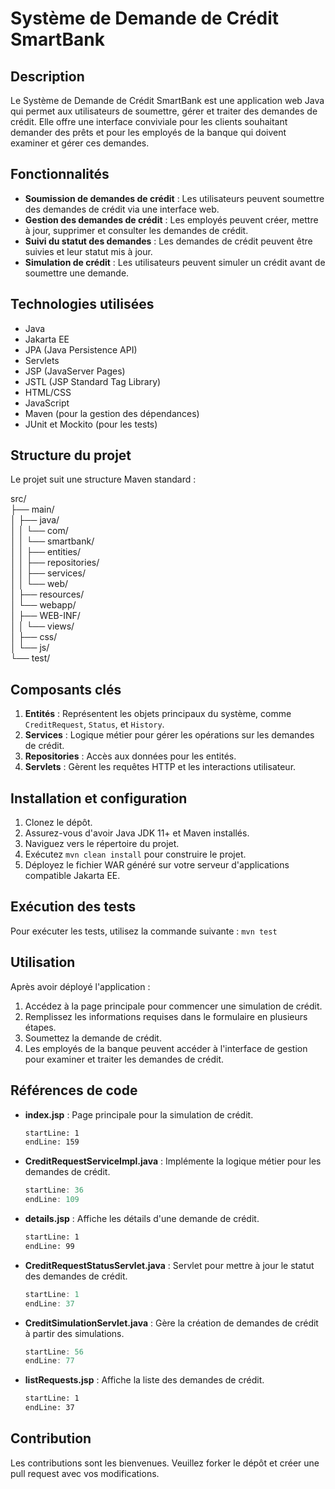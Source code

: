 # Système de Demande de Crédit SmartBank

## Description
Le Système de Demande de Crédit SmartBank est une application web Java qui permet aux utilisateurs de soumettre, gérer et traiter des demandes de crédit. Elle offre une interface conviviale pour les clients souhaitant demander des prêts et pour les employés de la banque qui doivent examiner et gérer ces demandes.

## Fonctionnalités
- **Soumission de demandes de crédit** : Les utilisateurs peuvent soumettre des demandes de crédit via une interface web.
- **Gestion des demandes de crédit** : Les employés peuvent créer, mettre à jour, supprimer et consulter les demandes de crédit.
- **Suivi du statut des demandes** : Les demandes de crédit peuvent être suivies et leur statut mis à jour.
- **Simulation de crédit** : Les utilisateurs peuvent simuler un crédit avant de soumettre une demande.

## Technologies utilisées
- Java
- Jakarta EE
- JPA (Java Persistence API)
- Servlets
- JSP (JavaServer Pages)
- JSTL (JSP Standard Tag Library)
- HTML/CSS
- JavaScript
- Maven (pour la gestion des dépendances)
- JUnit et Mockito (pour les tests)

## Structure du projet
Le projet suit une structure Maven standard :

src/                                                                                                                                                                                 
├── main/                                                                                                                                                                                                                                                                                                                                                                                                                                                                                                                                                                                                                
│ ├── java/                                                                                                                                                                                                                                                                                                                                                                  
│ │ └── com/                                                                                                                                                                                 
│ │ └── smartbank/                                                                                                                                                                                 
│ │ ├── entities/                                                                                                                                                                                 
│ │ ├── repositories/                                                                                                                                                                                 
│ │ ├── services/                                                                                                                                                                                 
│ │ └── web/                                                                                                                                                                                 
│ ├── resources/                                                                                                                                                                                 
│ └── webapp/                                                                                                                                                                                 
│ ├── WEB-INF/                                                                                                                                                                                 
│ │ └── views/                                                                                                                                                                                 
│ ├── css/                                                                                                                                                                                 
│ └── js/                                                                                                                                                                                 
└── test/                                                                                                                                                                                  

## Composants clés
1. **Entités** : Représentent les objets principaux du système, comme `CreditRequest`, `Status`, et `History`.
2. **Services** : Logique métier pour gérer les opérations sur les demandes de crédit.
3. **Repositories** : Accès aux données pour les entités.
4. **Servlets** : Gèrent les requêtes HTTP et les interactions utilisateur.

## Installation et configuration
1. Clonez le dépôt.
2. Assurez-vous d'avoir Java JDK 11+ et Maven installés.
3. Naviguez vers le répertoire du projet.
4. Exécutez `mvn clean install` pour construire le projet.
5. Déployez le fichier WAR généré sur votre serveur d'applications compatible Jakarta EE.

## Exécution des tests
Pour exécuter les tests, utilisez la commande suivante :
`mvn test`

## Utilisation
Après avoir déployé l'application :
1. Accédez à la page principale pour commencer une simulation de crédit.
2. Remplissez les informations requises dans le formulaire en plusieurs étapes.
3. Soumettez la demande de crédit.
4. Les employés de la banque peuvent accéder à l'interface de gestion pour examiner et traiter les demandes de crédit.

## Références de code
- **index.jsp** : Page principale pour la simulation de crédit.
  ```src/main/webapp/index.jsp
  startLine: 1
  endLine: 159
  ```
- **CreditRequestServiceImpl.java** : Implémente la logique métier pour les demandes de crédit.
  ```java:src/main/java/com/smartbank/services/impl/CreditRequestServiceImpl.java
  startLine: 36
  endLine: 109
  ```
- **details.jsp** : Affiche les détails d'une demande de crédit.
  ```src/main/webapp/WEB-INF/views/details.jsp
  startLine: 1
  endLine: 99
  ```
- **CreditRequestStatusServlet.java** : Servlet pour mettre à jour le statut des demandes de crédit.
  ```java:src/main/java/com/smartbank/web/CreditRequestStatusServlet.java
  startLine: 1
  endLine: 37
  ```
- **CreditSimulationServlet.java** : Gère la création de demandes de crédit à partir des simulations.
  ```java:src/main/java/com/smartbank/web/CreditSimulationServlet.java
  startLine: 56
  endLine: 77
  ```
- **listRequests.jsp** : Affiche la liste des demandes de crédit.
  ```src/main/webapp/WEB-INF/views/listRequests.jsp
  startLine: 1
  endLine: 37
  ```

## Contribution
Les contributions sont les bienvenues. Veuillez forker le dépôt et créer une pull request avec vos modifications.